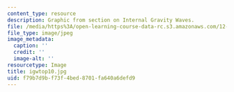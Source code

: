 ```yaml
---
content_type: resource
description: Graphic from section on Internal Gravity Waves.
file: /media/https%3A/open-learning-course-data-rc.s3.amazonaws.com/12-802-wave-motions-in-the-ocean-and-atmosphere-spring-2004/f79b7d9bf73f4bed8701fa640a6defd9_igwtop10.jpg
file_type: image/jpeg
image_metadata:
  caption: ''
  credit: ''
  image-alt: ''
resourcetype: Image
title: igwtop10.jpg
uid: f79b7d9b-f73f-4bed-8701-fa640a6defd9
---
```

